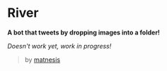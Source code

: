 # River

**A bot that tweets by dropping images into a folder!**

*Doesn't work yet, work in progress!*

> by [matnesis](http://twitter.com/matnesis)
